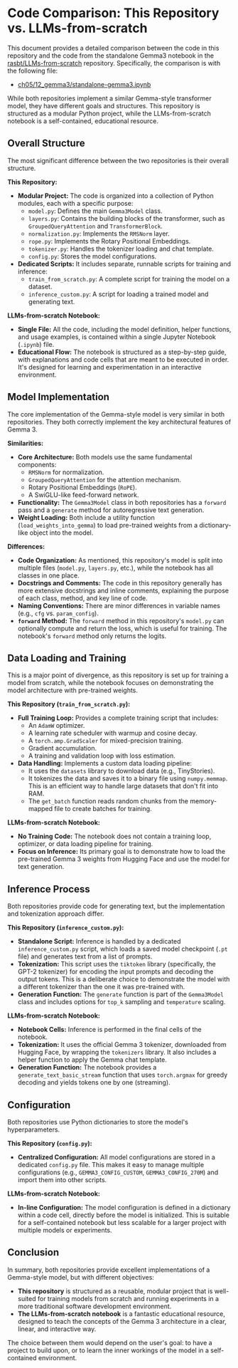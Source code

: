 # Code Comparison: This Repository vs. LLMs-from-scratch

This document provides a detailed comparison between the code in this repository and the code from the standalone Gemma3 notebook in the [rasbt/LLMs-from-scratch](https://github.com/rasbt/LLMs-from-scratch) repository. Specifically, the comparison is with the following file:

- [ch05/12_gemma3/standalone-gemma3.ipynb](https://github.com/rasbt/LLMs-from-scratch/blob/main/ch05/12_gemma3/standalone-gemma3.ipynb)

While both repositories implement a similar Gemma-style transformer model, they have different goals and structures. This repository is structured as a modular Python project, while the LLMs-from-scratch notebook is a self-contained, educational resource.

## Overall Structure

The most significant difference between the two repositories is their overall structure.

**This Repository:**
- **Modular Project:** The code is organized into a collection of Python modules, each with a specific purpose:
    - `model.py`: Defines the main `Gemma3Model` class.
    - `layers.py`: Contains the building blocks of the transformer, such as `GroupedQueryAttention` and `TransformerBlock`.
    - `normalization.py`: Implements the `RMSNorm` layer.
    - `rope.py`: Implements the Rotary Positional Embeddings.
    - `tokenizer.py`: Handles the tokenizer loading and chat template.
    - `config.py`: Stores the model configurations.
- **Dedicated Scripts:** It includes separate, runnable scripts for training and inference:
    - `train_from_scratch.py`: A complete script for training the model on a dataset.
    - `inference_custom.py`: A script for loading a trained model and generating text.

**LLMs-from-scratch Notebook:**
- **Single File:** All the code, including the model definition, helper functions, and usage examples, is contained within a single Jupyter Notebook (`.ipynb`) file.
- **Educational Flow:** The notebook is structured as a step-by-step guide, with explanations and code cells that are meant to be executed in order. It's designed for learning and experimentation in an interactive environment.

## Model Implementation

The core implementation of the Gemma-style model is very similar in both repositories. They both correctly implement the key architectural features of Gemma 3.

**Similarities:**
- **Core Architecture:** Both models use the same fundamental components:
    - `RMSNorm` for normalization.
    - `GroupedQueryAttention` for the attention mechanism.
    - Rotary Positional Embeddings (`RoPE`).
    - A SwiGLU-like feed-forward network.
- **Functionality:** The `Gemma3Model` class in both repositories has a `forward` pass and a `generate` method for autoregressive text generation.
- **Weight Loading:** Both include a utility function (`load_weights_into_gemma`) to load pre-trained weights from a dictionary-like object into the model.

**Differences:**
- **Code Organization:** As mentioned, this repository's model is split into multiple files (`model.py`, `layers.py`, etc.), while the notebook has all classes in one place.
- **Docstrings and Comments:** The code in this repository generally has more extensive docstrings and inline comments, explaining the purpose of each class, method, and key line of code.
- **Naming Conventions:** There are minor differences in variable names (e.g., `cfg` vs. `param_config`).
- **`forward` Method:** The `forward` method in this repository's `model.py` can optionally compute and return the loss, which is useful for training. The notebook's `forward` method only returns the logits.

## Data Loading and Training

This is a major point of divergence, as this repository is set up for training a model from scratch, while the notebook focuses on demonstrating the model architecture with pre-trained weights.

**This Repository (`train_from_scratch.py`):**
- **Full Training Loop:** Provides a complete training script that includes:
    - An `AdamW` optimizer.
    - A learning rate scheduler with warmup and cosine decay.
    - A `torch.amp.GradScaler` for mixed-precision training.
    - Gradient accumulation.
    - A training and validation loop with loss estimation.
- **Data Handling:** Implements a custom data loading pipeline:
    - It uses the `datasets` library to download data (e.g., TinyStories).
    - It tokenizes the data and saves it to a binary file using `numpy.memmap`. This is an efficient way to handle large datasets that don't fit into RAM.
    - The `get_batch` function reads random chunks from the memory-mapped file to create batches for training.

**LLMs-from-scratch Notebook:**
- **No Training Code:** The notebook does not contain a training loop, optimizer, or data loading pipeline for training.
- **Focus on Inference:** Its primary goal is to demonstrate how to load the pre-trained Gemma 3 weights from Hugging Face and use the model for text generation.

## Inference Process

Both repositories provide code for generating text, but the implementation and tokenization approach differ.

**This Repository (`inference_custom.py`):**
- **Standalone Script:** Inference is handled by a dedicated `inference_custom.py` script, which loads a saved model checkpoint (`.pt` file) and generates text from a list of prompts.
- **Tokenization:** This script uses the `tiktoken` library (specifically, the GPT-2 tokenizer) for encoding the input prompts and decoding the output tokens. This is a deliberate choice to demonstrate the model with a different tokenizer than the one it was pre-trained with.
- **Generation Function:** The `generate` function is part of the `Gemma3Model` class and includes options for `top_k` sampling and `temperature` scaling.

**LLMs-from-scratch Notebook:**
- **Notebook Cells:** Inference is performed in the final cells of the notebook.
- **Tokenization:** It uses the official Gemma 3 tokenizer, downloaded from Hugging Face, by wrapping the `tokenizers` library. It also includes a helper function to apply the Gemma chat template.
- **Generation Function:** The notebook provides a `generate_text_basic_stream` function that uses `torch.argmax` for greedy decoding and yields tokens one by one (streaming).

## Configuration

Both repositories use Python dictionaries to store the model's hyperparameters.

**This Repository (`config.py`):**
- **Centralized Configuration:** All model configurations are stored in a dedicated `config.py` file. This makes it easy to manage multiple configurations (e.g., `GEMMA3_CONFIG_CUSTOM`, `GEMMA3_CONFIG_270M`) and import them into other scripts.

**LLMs-from-scratch Notebook:**
- **In-line Configuration:** The model configuration is defined in a dictionary within a code cell, directly before the model is initialized. This is suitable for a self-contained notebook but less scalable for a larger project with multiple models or experiments.

## Conclusion

In summary, both repositories provide excellent implementations of a Gemma-style model, but with different objectives:

- **This repository** is structured as a reusable, modular project that is well-suited for training models from scratch and running experiments in a more traditional software development environment.
- **The LLMs-from-scratch notebook** is a fantastic educational resource, designed to teach the concepts of the Gemma 3 architecture in a clear, linear, and interactive way.

The choice between them would depend on the user's goal: to have a project to build upon, or to learn the inner workings of the model in a self-contained environment.
